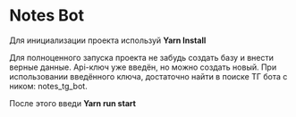 # Notes Bot 

Для инициализации проекта используй **Yarn Install**

Для полноценного запуска проекта не забудь создать базу и внести верные данные.
Api-ключ уже введён, но можно создать новый. При использовании введённого ключа, достаточно найти в поиске ТГ бота с ником: notes_tg_bot.

После этого введи **Yarn run start** 


